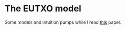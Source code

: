 # The EUTXO model

Some models and intuition pumps while I read [this](https://iohk.io/en/research/library/papers/the-extended-utxo-model/) paper. 
